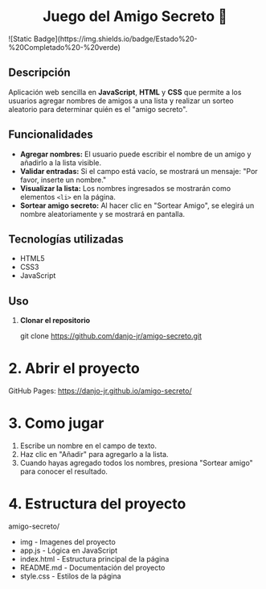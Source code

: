 <h1 align="center"> Juego del Amigo Secreto 🎁 </h1>
![Static Badge](https://img.shields.io/badge/Estado%20-%20Completado%20-%20verde)

## Descripción

Aplicación web sencilla en **JavaScript**, **HTML** y **CSS** que permite a los usuarios agregar nombres de amigos a una lista y realizar un sorteo aleatorio para determinar quién es el "amigo secreto".

## Funcionalidades

- **Agregar nombres:** El usuario puede escribir el nombre de un amigo y añadirlo a la lista visible.
- **Validar entradas:** Si el campo está vacío, se mostrará un mensaje: "Por favor, inserte un nombre."
- **Visualizar la lista:** Los nombres ingresados se mostrarán como elementos `<li>` en la página.
- **Sortear amigo secreto:** Al hacer clic en "Sortear Amigo", se elegirá un nombre aleatoriamente y se mostrará en pantalla.

## Tecnologías utilizadas

- HTML5
- CSS3
- JavaScript

## Uso

1. **Clonar el repositorio**

   git clone https://github.com/danjo-jr/amigo-secreto.git

<h1>2. Abrir el proyecto</h1>

GitHub Pages: https://danjo-jr.github.io/amigo-secreto/

<h1>3. Como jugar</h1>

1. Escribe un nombre en el campo de texto.
2. Haz clic en "Añadir" para agregarlo a la lista.
3. Cuando hayas agregado todos los nombres, presiona "Sortear amigo" para conocer el resultado.

<h1>4. Estructura del proyecto</h1>

amigo-secreto/

- img             - Imagenes del proyecto 
- app.js          - Lógica en JavaScript
- index.html      - Estructura principal de la página
- README.md       - Documentación del proyecto
- style.css       - Estilos de la página
